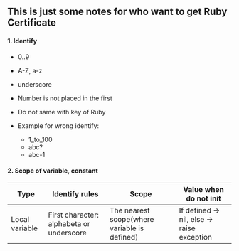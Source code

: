 ## This is just some notes for who want to get Ruby Certificate

#### 1. Identify

- 0..9
- A-Z, a-z
- underscore
- Number is not placed in the first
- Do not same with key of Ruby

- Example for wrong identify:
  - 1_to_100
  - abc?
  - abc-1

#### 2. Scope of variable, constant

| Type           | Identify rules                           | Scope                                        | Value when do not init                     |
| -------------- | ---------------------------------------- | -------------------------------------------- | ------------------------------------------ |
| Local variable | First character: alphabeta or underscore | The nearest scope(where variable is defined) | If defined -> nil, else -> raise exception
